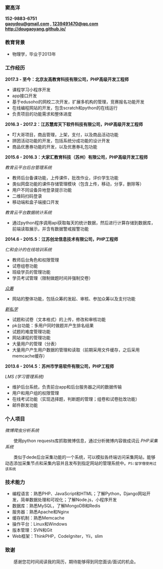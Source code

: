 ### 窦高洋
__152-9883-6751__  
__[gaoydou@gmail.com](mailto:gaoydou@gmail.com) , [1239491470@qq.com](mailto:1239491470@qq.com)__  
__<http://dougaoyang.github.io/>__


### 教育背景
- 物理学，毕业于2013年


### 工作经历
__2017.3 - 至今：北京友高教育科技有限公司，PHP高级开发工程师__

- 课程学习小程序开发
- app接口开发
- 基于edusoho的网校二次开发，扩展多机构的管理，竞赛报名功能开发
- 在线编程网站的开发，包含scratch和python的在线运行
- 负责项目的功能需求和整体进度


__2016.3 - 2017.2：江苏慧库天下软件科技有限公司，PHP高级开发工程师__

- 叮大哥项目，商品管理，上架，支付，以及商品活动功能
- 拼团活动功能的开发，包括系统分成功能的设计开发
- 商品优惠券功能的开发，以及优惠券礼包功能


__2015.6 - 2016.3：大家汇教育科技（苏州）有限公司，PHP高级开发工程师__

*教育云平台后台管理系统*

- 教师后台备课功能，上传课件，批改作业，评价学生功能
- 类似网盘功能的课件存储管理模块（包含上传，移动，分享，删除等）
- 用户不同设备异地登录提示功能
- 二维码扫码登录
- 移动端和盒子端接口开发

*教育云平台数据统计系统*

- 通过python程序调用api获取每天的统计数据，然后进行计算存储到数据库，前端读取展示，并含有数据警戒报警功能


__2014.6 - 2015.5：江苏创龙信息技术有限公司，PHP工程师__

*仁和会计的在线培训系统*

- 教师后台角色和权限管理
- 试卷组卷功能
- 班级学员的管理功能
- 学员考试管理（限制做题时间并强制交卷）

*[众筹](http://zc.91360.org/)*

- 网站的整体功能，包括众筹的发起、审核、参加众筹以及支付功能

*[新私学](http://www.xinsixue.com/)*

- 试题和试卷（文本格式）的上传，修改和审核功能
- pk台功能：多用户同时做题并产生排名结果
- 试题的难度管理功能
- 网站课程的管理功能
- 大量用户的管理（分表）
- 大量用户产生用户数据的管理和读取（前期采用文件缓存，之后采用memcache缓存）

__2013.6 - 2014.5：苏州市学易软件有限公司，PHP工程师__

*LMS (学习管理系统)*

- 维护后台系统，负责前台app和后台服务器之间的数据传输
- 用户和用户组的权限管理
- 在线考试功能（实现选择题，判断题的管理；组卷和试卷批改功能）
- 邮件群发功能


### 个人项目
*微博爬虫分析系统*

　　使用python requests库抓取微博信息，通过分析微博内容做成词云
*PHP采集系统*

　　类似于dede后台采集功能的一个系统，可以模拟各终端访问采集网站，能够动态添加采集节点和采集内容并且发布到指定网站的管理系统中。`PS:留学僧使用过该系统`


### 技术能力
- 编程语言：熟悉PHP、JavaScript和HTML；了解Python，Django网站开发，简单数据处理和可视化；了解Node.js，小程序开发
- 数据库：熟悉MySQL，了解MongoDB和Redis
- 服务器：熟悉Apache和Nginx
- 缓存机制：熟悉Memcache
- 操作平台：Linux和Windows
- 版本管理：SVN和Git
- Web框架：ThinkPHP，CodeIgniter，Yii，slim


### 致谢
　　感谢您花时间阅读我的简历，期待能够得到同您面谈/面试的机会。
